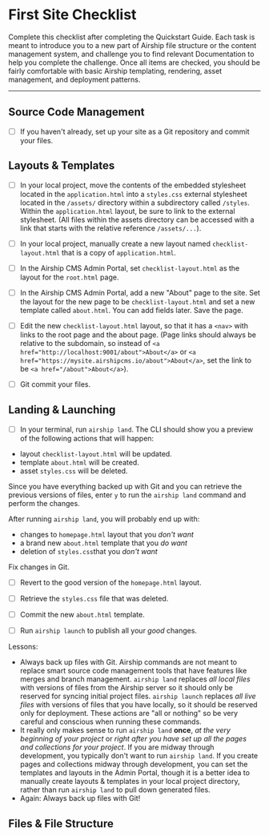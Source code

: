 # First Site Checklist
Complete this checklist after completing the Quickstart Guide. Each task is meant to introduce you to a new part of Airship file structure or the content management system, and challenge you to find relevant Documentation to help you complete the challenge. Once all items are checked, you should be fairly comfortable with basic Airship templating, rendering, asset management, and deployment patterns.

---

## Source Code Management
- [ ] If you haven't already, set up your site as a Git repository and commit your files.

## Layouts & Templates
- [ ] In your local project, move the contents of the embedded stylesheet located in the `application.html` into a `styles.css` external stylesheet located in the `/assets/` directory within a subdirectory called `/styles`. Within the `application.html` layout, be sure to link to the external stylesheet. (All files within the assets directory can be accessed with a link that starts with the relative reference `/assets/...`).

- [ ] In your local project, manually create a new layout named `checklist-layout.html` that is a copy of `application.html`.

- [ ] In the Airship CMS Admin Portal, set `checklist-layout.html` as the layout for the `root.html` page.

- [ ] In the Airship CMS Admin Portal, add a new "About" page to the site. Set the layout for the new page to be `checklist-layout.html` and set a new template called `about.html`. You can add fields later. Save the page.

- [ ] Edit the new `checklist-layout.html` layout, so that it has a `<nav>` with links to the root page and the about page.  (Page links should always be relative to the subdomain, so instead of `<a href="http://localhost:9001/about">About</a>` or `<a href="https://mysite.airshipcms.io/about">About</a>`, set the link to be  `<a href="/about">About</a>`).

- [ ] Git commit your files.

## Landing & Launching
- [ ] In your terminal, run `airship land`. The CLI should show you a preview of the following actions that will happen:
 - layout `checklist-layout.html` will be updated.
 - template `about.html` will be created.
 - asset `styles.css` will be deleted.
 
Since you have everything backed up with Git and you can retrieve the previous versions of files, enter `y` to run the `airship land` command and perform the changes.

After running `airship land`, you will probably end up with:
- changes to `homepage.html` layout that you _don't want_
- a brand new `about.html` template that you _do want_
- deletion of `styles.css`that you _don't want_

Fix changes in Git.
- [ ] Revert to the good version of the `homepage.html` layout.
- [ ] Retrieve the `styles.css` file that was deleted.
- [ ] Commit the new `about.html` template.

- [ ] Run `airship launch` to publish all your _good_ changes.

Lessons: 
- Always back up files with Git. Airship commands are not meant to replace smart source code management tools that have features like merges and branch management. `airship land` replaces _all local files_ with versions of files from the Airship server so it should only be reserved for syncing initial project files. `airship launch` replaces _all live files_ with versions of files that you have locally, so it should be reserved only for deployment. These actions are "all or nothing" so be very careful and conscious when running these commands.
- It really only makes sense to run `airship land` **once**, _at the very beginning of your project_ or _right after you have set up all the pages and collections for your project_. If you are midway through development, you typically don't want to run `airship land`. If you create pages and collections midway through development, you can set the templates and layouts in the Admin Portal, though it is a better idea to manually create layouts & templates in your local project directory, rather than run `airship land` to pull down generated files.
- Again: Always back up files with Git!

## Files & File Structure
